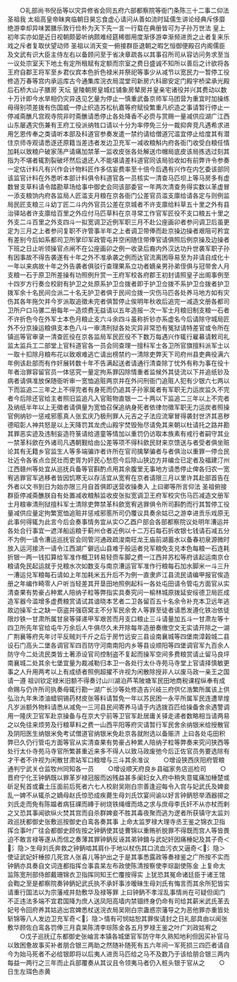 <!-- { "loadSidebar": true } -->
　　○礼部尚书倪岳等以灾异修省会同五府六部都察院等衙门条陈三十二事二仰法  圣祖我  太祖高皇帝昧爽临朝日昊忘食虚心请问从善如流时延儒生讲论经典斥侈靡绝游幸却异味罢膳乐敦行俭朴为天下先一言一行载在典册皆可为子孙万世法  皇上初年实亦如是近日视朝颇晏听纳颇难经筵稀御用度渐侈游幸渐频进贡之止者复来乐戏之斥者复取伏望动师  圣祖以消天变一俯接群臣退朝之暇乞恒御便殿召内阁儒臣及文武有识大臣主侍左右以备顾问至于省决章疏各以其事召所司从容访问务求至当一议处宗室天下地土有定所租赋有定额而宗室之费日盛诚不知所以善后之计欲将各王府自郡王将军至乡君仪宾本色折色禄米并祭祀等事少从减节以宽民力一暂停工役修造万春等宫内承运库古今通集库浣衣局混堂司新房六科廊安定门殿宇桥梁承光殿后石桥大山子膳房  天坛  皇陵朝房皇城红铺象房辇房并皇亲宅诸役并兴其费动以数十万计即今水旱相仍灾异迭见乞量为停止一慎重武备京师军马团营为重宜时加操练毋得别项差拨有伤国威一停止织造苏松杭嘉等府赋役繁重凡织造之事请暂行停止一停减斋醮凡宫观寺院非时斋醮请悉停止各处降香不必赍与赏赐一量减供应湖广江西山东屡遇灾伤兼有王府工役派纳牲口请以十分为率停免三分一裁抑奔竞凡遇希求进用乞恩传奉之类请听本部及科道官参奏发遣一禁约请给僧道冗滥宜停止给度其有潜住京师寺观请悉逐还原籍当差违者发边卫充军一减收粮斛内府各衙门收受白粮任情加耗以致粮户破家荡产请痛加禁革一监收皮张各处解送巾帽局底皮该局拣选过刻其指为不堪者辄割裂破坏然后退还人不能堪请差科道官同该局验收如有前弊许令参奏一定估计料凡有兴作会计物料匠作多估妄费率至十倍今后遇有兴作在内乞委该部同该监官计料在外悉听本部计料俱令科道官各一员核实一清查马匹坝上等马房多有虚数冒支草料请令踏勘草场给事中御史会同该部委官一年两次清查务得实数以革虚冒一添支粮饷内府各监局人匠滥支月粮在京各衙门公差官员滥支廪给请各定与则例监局民匠支粮三斗幼丁匠二斗内外官员公差在京城者不许支廪给料草五十里之外有县治驿站者许支廪给百里之外应付马匹草料在京寻常工作官军匠役不支口粮五十里之外支二斗百里之外支四斗一拟宽调卫近例军职三月不赴公座画卯者参问调卫后虽更定为三月之上者参问复职不许管事半年之上者调卫带俸而赴京操边操者艰阻可矜宜有差别今后如系都司卫所掌印军政管屯并空闲随住带俸官请俱照后例京操及边操者下班之日止听领操官点闸不在公座画卯之例一收录后裔内外汉达功升世袭军职子孙有因事故不得告袭遂有十年之外不准承袭之例而达官流离困辱易至为非请自成化十一年以来病故十年之外告袭者俱驳行查理果系立功者嫡亲男孙弟侄俱与冠带舍人月支粮一石于原卫所差操有功照例升赏一王府军校各府郡王初封请照皇子出阁事例至十四岁方行奏佥校尉有护卫之处原系护卫佥拨者即于护卫佥拨不系护卫佥拨者护卫拨军余十名民间佥派二十名无护卫者俱于民间佥拨一灾伤马匹各处养马地方如有灾伤其各年拖欠并今岁派取追徵未完者俱暂停止俟明年秋收后追完一减造文册各都司卫所户口马骡二册每年一造烦费无益请以五年造报一次一军士月粮旧制支粮一石者不许折色今在外军士本色月粮止支六斗余四斗虽称折钞亦系虚名今后请除守城局匠外不分京操运粮俱支本色八斗一审清刑狱各处灾异非常恐有冤狱请特差官或令所在镇巡等官审录一清查匠役在京各监局军民匠役不下数万每遇兴作辄行雇募请敕司礼监太监兵工二部堂上官科道官各一员会同查理一擅科军士各卫所官旗擅料派军士以一取十扣除月粮布花以致艰难逃亡请出榜禁约一清除吏弊天下司府州县吏典役满六年例该赴部而有作奸展转数十年不告满起送者请通行清查除丁忧外有称为事在役十年者治罪容留官员一体惩究一量定拘系罪囚除情重者监候外其徒流以下并追纸钞及病者请俱准放保随衙听审一宽恤追赃两京并在外问刑衙门追赃人犯有少银六七两以下而监追二三年之上不得完者有身死而仍追其子孙家属者有军职无力运炭监久不完者今后除还官给主者照旧监追凡入官赃物直银一二十两以下监追二三年以上不完者及纳纸半年以上无徵者请俱量为宽恤召保追纳身死者依律勿徵军职无力运炭者照操官例纳钞一惩戒邪慝真人张玄庆乃极刑罪人元吉之子法应流窜冒得袭封世济其恶秽德昭彰人神共怒是以上天降罚其龙虎山殿宇焚毁殆尽请免其来朝以杜请托之路并勘其罪恶实迹及违制妄造符箓请给道童等情加以重罚仍访取本族素有戒行者嗣守其业一禁革科歛在外诸司凡遇朝觐给由公差等项不得科歛民财来京馈送与者受者俱坐赃论其有无籍乡官监生人等多端骗诈者许所在官司擒拏骗者与者俱治以重罪一停佥民壮近令各省点佥民壮而吏胥为奸民心愁怨今后除山狭边方并编佥已定者及福建汀州江西赣州等处宜从巡抚兵备等官斟酌点用其余腹里无事地方请悉停止俾各归农一宽宥逃罪官军逃移者皆因饥寒无以存活宜从宽宥在京者请限三月以里许其赴部首告在外者以文书到日为始亦限三月自首俱即送营收操奏入  上曰卿等所言仰法  圣祖俯接群臣停减斋醮朕自有处置减收粮斛监收皮张拟宽调卫王府军校灾伤马匹减造文册军士月粮审清刑狱擅科军士清除吏弊禁革科歛宽宥逃罪俱令所司斟酌而行其暂停工役量减供应量定拘繁宽恤追赃并惩戒邪慝所司仍覆议具奏余姑已之游幸进贡乐戏原无此事何得辄为此言今后会奏事情务宜从实○乙酉户部会各部都察院议处明年漕运并各处合行事宜一遮洋船运粮于蓟州仓者近例以十二万石每石折收银七钱请石减五分不为例一请令漕运巡抚官会同管河通政疏浚南旺龙王庙前湖蓄水以备春初泉源微时放入运河接济一请令江西湖广僻远山县难于般运者兑军粮免支兑本色每粮一石连耗折银一两一钱扣算给军准作概卫转易轻赍车脚之费一江西并苏松等府该起运南京仓粮请免民起运就于兑粮水次如数支与南京漕运官军准作行粮每石加水脚米一斗三升一漕运兑军粮每石请如上年加耗米五升后不为例一直隶庐江县流民请编甲报官俟造册之年编作畸零人户听当轻差其开垦田地照例起科一各处屯田请令管屯方面官从实清查果有势豪占种累人陪纳子粒等弊指实具奏究问一榆林城原拨延安绥德卫局匠成造军器今滥增多虚费粮赏请试其谙晓本艺者二卫各留百五十名余令补充本卫远年逃故边操军士之缺一窃盗并强窃窝主不分军民余舍人等罪至徒者请悉发遵化铁冶依徒限炒铁一甘肃所属甘泉等驿递甲军艰苦而月支口粮止三斗请量加五斗一甘肃左等十四卫所先年官给屯牛万余后人牛俱尽久未开除每年造册奏缴空文无实请开除之一湖广荆襄等府先年讨平反贼刘千斤之后于房竹远安三县设南襄城等四堡南漳榖城二县设石门高头二堡各调官军四百防守河南南阳内乡等县设顺阳等四堡调官军九百余人防守今二处流民类皆土著添设官司控制盗不复起而操军空间多费粮赏请止留马良坪南襄城二处其余七堡宜量为裁减勒归本卫一各处行太仆寺苑马寺堂上官请择慎敏更事之人升用两考以上有成绩者照例超擢不许视为闲散除授非人以废马政一亲王之国请一遵  祖训钦定禄米旧额不得奏讨山川湖泊芦苇陂塘军民田地商税课程纵奉有成命赐与仍许所司执奏毋辄行勘一湖广长沙等处修造吉兴岐三府供亿浩繁所属该上供弘治九年朱漆油蜡铜锡药材皮张等料请暂免一年以苏民困一永平所属军民连遭旱煌凡岁派额外物料请悉从减免一三河县民间寄养马请于内选拨百匹给操备舍余遇警调用一隆庆卫官军赴京操备与在京大宁前等卫官军赴居庸关驿走递者数略相当请两易之以免往来烦劳及行粮草料之费一山西平阳等府灾请暂行军民舍余纳银米给授散官及阴阳医生纳银米免考试僧道官纳银米免赴京各就附选以备赈济  上曰各处屯田积弊已久仍行管屯方面等官从实清查果有势豪占种累人陪纳子粒等弊奏来究问狭西等处行太仆寺苑马寺官所繁甚重近来多不得人以致马政废弛今后正佐官员务要选除有才干者不许视为闲散甘肃站军口粮增与三斗其余准议
　　○增设狭西庆阳府管粮通判宁武关仓监牧州同知各一员
　　○增设顺天府良乡县磁家务店巡检司
　　○晋府宁化王钟鈵既以罪革岁禄冠服而凶残益甚多阑妇女入府中稍失意辄痛加棰楚或斫足髡首或囊土压面前后死者六七人校尉吴刚白宗善逢迎每令入宫与妃武氏及婢妾乱一婢不从辄杀之嫡母赵氏惊恐成疾薨生母刘氏饮宴间谕以好言钟鈵怒举酒器掷之刘氏走而免有陈媪者病狂祼而縳于树烧铁绳缠而烙之求与庶母李氏奸不从亦杖而剌之又恐其事闻欲纵火焚其宫而自杀群婢妾不胜其毒夜聚而逃为逻者所获镇守太监刘政巡抚都御史张敷巡按御史白鸾各奏其事  上命太监罗禄大理寺丞王鉴之锦衣卫指挥佥事叶广往会都御史顾佐按之钟鈵使其徒曹锦以重贿祈脱罪不得既而宫人等皆畏迫不敢言禄等遂从而信之奏薄其罪钟鈵反诬其弟钟錥与武妃奸因痛棰妃及其子奇＜氵隐＞生母刘氏奔救之钟鈵啮其肩仆于地以杖伤其口流血污衣又逼奇＜氵隐＞使证武妃奸棰掠几死宫人张喜儿等护出之于是其事悉露政等奏禄鉴之广所按不实而钟鈵亦具奏自文词连都指挥佥事袁杲左布政使陈清按察使李琮副使陈金  上复命太监陈宽刑部侍郎戴珊锦衣卫指挥同知王伫覆按得实  上犹恐其冤命诸廷臣于诸王馆会鞫之至是都察院奏钟鈵妃武氏执不承奸事涉暧昧生母刘氏有悔言而其余所犯皆实请重行国法以为宗藩戒并劾敷华及禄等罪  上曰钟鈵不孝淫乱事情尚在可疑但闺门不正违法多端不宜君国降为庶人送凤阳高墙内禁锢终身仍命有司给其薪米武氏革去妃号令回府养其姑逃出宫婢悉杖送浣衣局吴刚白宗蛊惑宗藩导之为恶他罪亦重皆处斩锦等八人发边卫充军奇＜氵隐＞情有可悯姑恕其罪俟请封之日礼部具由以闻张敷华顾佐白鸾各罚俸三月袁杲陈清李琮陈金各五月罗禄王鉴之叶广刘政姑宥之
　　○戊子巡抚辽东都御史张岫言本镇各城堡官军防守年久熟知地利但因买补官马以致困惫故事买补者朋合银三两助之然随补随死有五六年间一军死损三四匹者请自今为始马死者不必给银即将以后夷人进贡马匹给之马不及数乃于该给朋合银三两内每益一两行之三年而止兵部覆奏从其议且令领夷马者仍入桩头银于官从之
　　○日生左珥色赤黄
